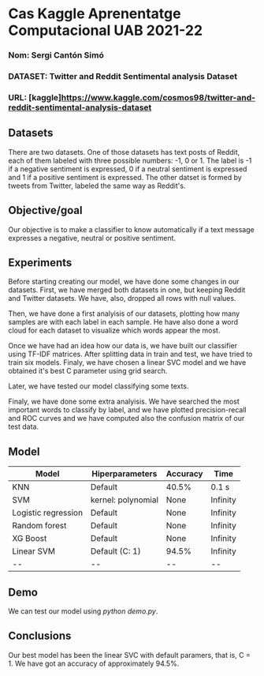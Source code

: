 # Cas Kaggle Aprenentatge Computacional UAB 2021-22
### Nom: Sergi Cantón Simó
### DATASET: Twitter and Reddit Sentimental analysis Dataset
### URL: [kaggle]https://www.kaggle.com/cosmos98/twitter-and-reddit-sentimental-analysis-dataset

## Datasets
There are two datasets. One of those datasets has text posts of Reddit, each of them labeled with three possible numbers: -1, 0 or 1. The label is -1 if a negative sentiment is expressed, 0 if a neutral sentiment is expressed and 1 if a positive sentiment is expressed. The other datset is formed by tweets from Twitter, labeled the same way as Reddit's.

## Objective/goal
Our objective is to make a classifier to know automatically if a text message expresses a negative, neutral or positive sentiment.

## Experiments
Before starting creating our model, we have done some changes in our datasets. First, we have merged both datasets in one, but keeping Reddit and Twitter datasets. We have, also, dropped all rows with null values.

Then, we have done a first analyisis of our datasets, plotting how many samples are with each label in each sample. He have also done a word cloud for each dataset to visualize which words appear the most.

Once we have had an idea how our data is, we have built our classifier using TF-IDF matrices. After splitting data in train and test, we have tried to train six models. Finaly, we have chosen a linear SVC model and we have obtained it's best C parameter using grid search.

Later, we have tested our model classifying some texts.

Finaly, we have done some extra analyisis. We have searched the most important words to classify by label, and we have plotted precision-recall and ROC curves and we have computed also the confusion matrix of our test data.

## Model
| Model | Hiperparameters | Accuracy | Time |
| -- | -- | -- | -- |
| KNN | Default | 40.5% | 0.1 s |
| SVM | kernel: polynomial | None | Infinity |
| Logistic regression | Default | None | Infinity |
| Random forest | Default | None | Infinity |
| XG Boost | Default | None | Infinity |
| Linear SVM | Default (C: 1) | 94.5% | Infinity |
| -- | -- | -- | -- |

## Demo
We can test our model using *python demo.py*.

## Conclusions
Our best model has been the linear SVC with default paramers, that is, C = 1. We have got an accuracy of approximately 94.5%.
